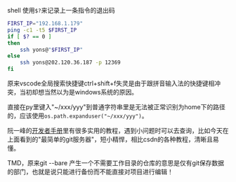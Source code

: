 shell 使用`$?`来记录上一条指令的退出码

```bash
FIRST_IP="192.168.1.179"
ping -c1 -t5 $FIRST_IP
if [ $? == 0 ]
then
    ssh yons@"$FIRST_IP"
else
    ssh yons@202.120.36.187 -p 12369
fi
```

原来vscode全局搜索快捷键ctrl+shift+f失灵是由于跟拼音输入法的快捷键相冲突，当初却想当然以为是windows系统的原因。

直接在py里键入"~/xxx/yyy"到普通字符串里是无法被正常识别为home下的路径的，应该使用`os.path.expanduser("~/xxx/yyy")`。

阮一峰的[开发者手册](https://www.ruanyifeng.com/blog/developer/)里有很多实用的教程，遇到小问题时可以去查询，比如今天在上面看到的"最简单的git服务器"，短小精悍，相比csdn的各种教程，清晰且易懂。

TMD，原来git --bare 产生一个不需要工作目录的仓库的意思是仅有git保存数据的部门，也就是说只能进行备份而不能直接对项目进行编辑！